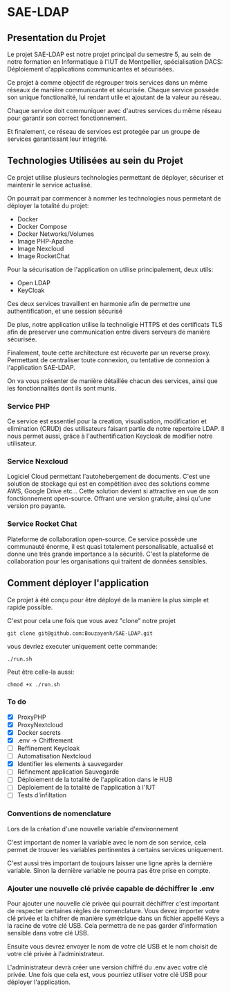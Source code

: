 # SAE-LDAP

## Presentation du Projet

Le projet SAE-LDAP est notre projet principal du semestre 5, au sein de notre formation en Informatique à l'IUT de Montpellier, spécialisation DACS: Déploiement d'applications communicantes et sécurisées.

Ce projet à comme objectif de régrouper trois services dans un même réseaux de manière communicante et sécurisée. Chaque service possède son unique fonctionalité, lui rendant utile et ajoutant de la valeur au réseau.

Chaque service doit communiquer avec d'autres services du même réseau pour garantir son correct fonctionnement.

Et finalement, ce réseau de services est protegée par un groupe de services garantissant leur integrité.

## Technologies Utilisées au sein du Projet

Ce projet utilise plusieurs technologies permettant de déployer, sécuriser et maintenir le service actualisé.

On pourrait par commencer à nommer les technologies nous permetant de déployer la totalité du projet:

- Docker
- Docker Compose
- Docker Networks/Volumes
- Image PHP-Apache
- Image Nexcloud
- Image RocketChat

Pour la sécurisation de l'application on utilise principalement, deux utils:

- Open LDAP
- KeyCloak

Ces deux services travaillent en harmonie afin de permettre une authentification, et une session sécurisé

De plus, notre application utilise la technoligie HTTPS et des certificats TLS afin de preserver une communication entre divers serveurs de manière sécurisée.

Finalement, toute cette architecture est récuverte par un reverse proxy. Permettant de centraliser toute connexion, ou tentative de connexion à l'application SAE-LDAP.

On va vous présenter de manière détaillée chacun des services, ainsi que les fonctionnalités dont ils sont munis.

### Service PHP

Ce service est essentiel pour la creation, visualisation, modification et elimination (CRUD) des utilisateurs faisant partie de notre repertoire LDAP.
Il nous permet aussi, grâce à l'authentification Keycloak de modifier notre utilisateur.

### Service Nexcloud

Logiciel Cloud permettant l'autohebergement de documents. C'est une solution de stockage qui est en compétition avec des solutions comme AWS, Google Drive etc... Cette solution devient si attractive en vue de son fonctionnement open-source. Offrant une version gratuite, ainsi qu'une version pro payante.

### Service Rocket Chat

Plateforme de collaboration open-source. Ce service possède une communauté énorme, il est quasi totalement personalisable, actualisé et donne une très grande importance a la sécurité. C'est la plateforme de collaboration pour les organisations qui traitent de données sensibles.

## Comment déployer l'application

Ce projet à été conçu pour être déployé de la manière la plus simple et rapide possible.

C'est pour cela une fois que vous avez "clone" notre projet

`git clone git@github.com:Bouzayenh/SAE-LDAP.git`

vous devriez executer uniquement cette commande:

`./run.sh`

Peut être celle-la aussi:

`chmod +x ./run.sh`

### To do

- [x] ProxyPHP
- [x] ProxyNextcloud
- [x] Docker secrets
- [x] .env -> Chiffrement
- [ ] Reffinement Keycloak
- [ ] Automatisation Nextcloud
- [x] Identifier les elements à sauvegarder
- [ ] Réfinement application Sauvegarde
- [ ] Déploiement de la totalité de l'application dans le HUB
- [ ] Déploiement de la totalité de l'application à l'IUT
- [ ] Tests d'infiltation

### Conventions de nomenclature

Lors de la création d'une nouvelle variable d'environnement

C'est important de nomer la variable avec le nom de son service, cela permet de trouver les variables
pertinentes à certains services uniquement.

C'est aussi très important de toujours laisser une ligne après la dernière variable. Sinon la dernière variable ne pourra pas être prise en compte.

### Ajouter une nouvelle clé privée capable de déchiffrer le .env

Pour ajouter une nouvelle clé privée qui pourrait déchiffrer c'est important de respecter certaines règles de nomenclature. Vous devez importer votre clé privée et la chifrer de manière symétrique dans un fichier appellé Keys a la racine de votre clé USB. Cela permettra de ne pas garder d'information sensible dans votre clé USB.

Ensuite vous devrez envoyer le nom de votre clé USB et le nom choisit de votre clé privée à l'administrateur.

L'administrateur devrà créer une version chiffré du .env avec votre clé privée. Une fois que cela est, vous pourriez utiliser votre clé USB pour déployer l'application.
